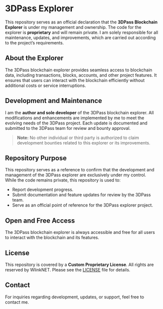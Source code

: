 # 3DPass Explorer  

This repository serves as an official declaration that the **3DPass Blockchain Explorer** is under my management and ownership. The code for the explorer is **proprietary** and will remain private. I am solely responsible for all maintenance, updates, and improvements, which are carried out according to the project’s requirements.  

## About the Explorer  
The 3DPass blockchain explorer provides seamless access to blockchain data, including transactions, blocks, accounts, and other project features. It ensures that users can interact with the blockchain efficiently without additional costs or service interruptions.  

## Development and Maintenance  
I am the **author and sole developer** of the 3DPass blockchain explorer. All modifications and enhancements are implemented by me to meet the evolving needs of the 3DPass project. Each update is documented and submitted to the 3DPass team for review and bounty approval.  

> **Note:** No other individual or third party is authorized to claim development bounties related to this explorer or its improvements.

## Repository Purpose  
This repository serves as a reference to confirm that the development and management of the 3DPass explorer are exclusively under my control.  
While the code remains private, this repository is used to:  
- Report development progress.  
- Submit documentation and feature updates for review by the 3DPass team.  
- Serve as an official point of reference for the 3DPass explorer project.  

## Open and Free Access  
The 3DPass blockchain explorer is always accessible and free for all users to interact with the blockchain and its features.  

## License  
This repository is covered by a **Custom Proprietary License**. All rights are reserved by WlinkNET. Please see the [LICENSE](LICENSE) file for details.  

## Contact  
For inquiries regarding development, updates, or support, feel free to contact me.
